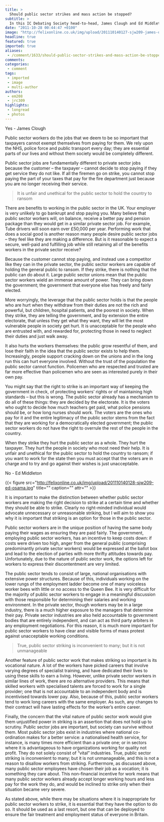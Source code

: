 ```yaml
---
title: >
  Should public sector strikes and mass action be stopped?
subtitle: >
  In this IC Debating Society head-to-head, James Clough and Ed Middleton argue over the implications of mass public sector protest
date: "2011-10-28 00:44:47 +0100"
image: "http://felixonline.co.uk/img/upload/201110140127-sjw209-james-osama.jpg"
headline: true
featured: true
imported: true
aliases:
 - /comment/1633/should-public-sector-strikes-and-mass-action-be-stopped
comments:
categories:
 - comment
tags:
 - imported
 - image
 - multi-author
authors:
 - em208
 - jrc309
highlights:
 - longread
 - photos
---
```


Yes - James Clough

Public sector workers do the jobs that we deem to be so important that taxpayers cannot exempt themselves from paying for them. We rely upon the NHS, police force and public transport every day; they are essential parts of our lives and without them society would be completely different.

Public sector jobs are fundamentally different to private sector jobs because the customer – the taxpayer – cannot decide to stop paying if they get service they do not like. If all the firemen go on strike, you cannot stop paying the part of your taxes that pay for the fire department just because you are no longer receiving their service.

> It is unfair and unethical for the public sector to hold the country to ransom

There are benefits to working in the public sector in the UK. Your employer is very unlikely to go bankrupt and stop paying you. Many believe that public sector workers will, on balance, receive a better pay and pension package than they would get in a similar private sector job. For example, Tube drivers will soon earn over £50,000 per year. Performing work that does a social good is another reason many people desire public sector jobs – they feel like they are making a difference. But is it reasonable to expect a secure, well-paid and fulfilling job while still retaining all of the benefits workers in the private sector receive?

Because the customer cannot stop paying, and instead use a competitor like they can in the private sector, the public sector workers are capable of holding the general public to ransom. If they strike, there is nothing that the public can do about it. Large public sector unions mean that the public sector workers wield an immense amount of power. They can bring down the government; the government that everyone else has freely and fairly elected.

More worryingly, the leverage that the public sector holds is that the people who are hurt when they withdraw from their duties are not the rich and powerful, but children, hospital patients, and the poorest in society. When they strike, they are telling the government, and by extension the entire electorate, that unless they get what they want, they will let the most vulnerable people in society get hurt. It is unacceptable for the people who are entrusted with, and rewarded for, protecting those in need to neglect their duties and just walk away.

It also hurts the workers themselves: the public grow resentful of them, and lose their faith in the idea that the public sector exists to help them. Increasingly, people support cracking down on the unions and in the long run this can hurt everyone involved. Without the trust of the population the public sector cannot function. Policemen who are respected and trusted are far more effective than policemen who are seen as interested purely in their own pay.

You might say that the right to strike is an important way of keeping the government in check, of protecting workers’ rights or of maintaining high standards – but this is wrong. The public sector already has a mechanism to do all of these things: they are decided by the electorate. It is the voters who ought to decide how much teachers get paid, what police pensions should be, or how long nurses should work. The voters are the ones who pay for it and the entire legitimacy of the public sector stems from the fact that they are working for a democratically elected government; the public sector workers do not have the right to overrule the rest of the people in the country.

When they strike they hurt the public sector as a whole. They hurt the taxpayer. They hurt the people in society who most need their help. It is unfair and unethical for the public sector to hold the country to ransom; if you want to work for the state then you must accept that the voters are in charge and to try and go against their wishes is just unacceptable.

No - Ed Middleton

{{< figure src="http://felixonline.co.uk/img/upload/201110140128-sjw209-ed-osama.jpg" title="" caption="" attr="" >}}

It is important to make the distinction between whether public sector workers are making the right decision to strike at a certain time and whether they should be able to strike. Clearly no right-minded individual would advocate unnecessary or unreasonable striking, but I will aim to show you why it is important that striking is an option for those in the public sector.

Public sector workers are in the unique position of having the same body paying their wages as ensuring they are paid fairly. The government, employing public sector workers, has an incentive to keep costs down: if costs were driven too high, anger from the general public (comprising predominantly private sector workers) would be expressed at the ballot box and lead to the election of parties with more thrifty attitudes towards pay. Unfortunately, due to the nature of public sector work, the options left for workers to express their discontentment are very limited.

The public sector tends to consist of large, national organisations with extensive power structures. Because of this, individuals working on the lower rungs of the employment ladder become one of many voiceless worker bees with little or no access to the Queen Bee. It is very difficult for the majority of public sector workers to engage in a meaningful discussion with those responsible for determining their salaries and working environment. In the private sector, though workers may be in a large industry, there is a much higher exposure to the managers that determine their pay. Private sector industries are also held accountable to government bodies that are entirely independent, and can act as third party arbiters in any employment negotiations. For this reason, it is much more important for public sector workers to have clear and visible forms of mass protest against unacceptable working conditions.

> True, public sector striking is inconvenient to many; but it is not unmanageable

Another feature of public sector work that makes striking so important is its vocational nature. A lot of the workers have picked careers that involve varying degrees of specialist training, and have dedicated their lives to using these skills to earn a living. However, unlike private sector workers in similar lines of work, there are no alternative providers. This means that skilled workers with specialised talents are forced to work for a single provider; one that is not accountable to an independent body and is incentivised towards lower pay. Also, because of this, public sector workers tend to work long careers with the same employer. As such, any changes to their contract will have lasting effects for the worker’s entire career.

Finally, the concern that the vital nature of public sector work would give them unjustified power in striking is an assertion that does not hold up to scrutiny. Public sector jobs are important, but society can survive without them. Most public sector jobs exist in industries where national co-ordination makes for a better service: a nationalised health service, for instance, is many times more efficient than a private one; or in sectors where it is advantageous to have organizations working for quality not profit. They do not solely consist of “vital” industries. True, public sector striking is inconvenient to many; but it is not unmanageable, and this is not a reason to disallow workers from striking. Furthermore, as discussed above, many public sector employees have chosen their job as a vocation; it is something they care about. This non-financial incentive for work means that many public sector workers already accept longer working hours and less pay for the work they do, and would be inclined to strike only when their situation became very severe.

As stated above, while there may be situations where it is inappropriate for public sector workers to strike, it is essential that they have the option to do so. It should be used as a last resort, but one that can be deployed to ensure the fair treatment and employment status of everyone in Britain.
